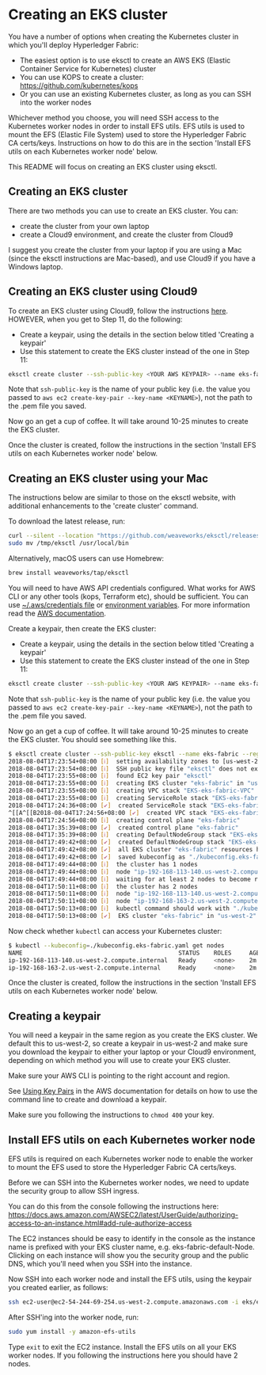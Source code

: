 # Creating an EKS cluster

You have a number of options when creating the Kubernetes cluster in which you'll deploy Hyperledger Fabric:
 
* The easiest option is to use eksctl to create an AWS EKS (Elastic Container Service for Kubernetes) cluster
* You can use KOPS to create a cluster: https://github.com/kubernetes/kops
* Or you can use an existing Kubernetes cluster, as long as you can SSH into the worker nodes

Whichever method you choose, you will need SSH access to the Kubernetes worker nodes in order to install EFS utils. 
EFS utils is used to mount the EFS (Elastic File System) used to store the Hyperledger Fabric CA certs/keys. 
Instructions on how to do this are in the section 'Install EFS utils on each Kubernetes worker node' below.

This README will focus on creating an EKS cluster using eksctl.

## Creating an EKS cluster

There are two methods you can use to create an EKS cluster. You can:
 
* create the cluster from your own laptop
* create a Cloud9 environment, and create the cluster from Cloud9

I suggest you create the cluster from your laptop if you are using a Mac (since the eksctl instructions are Mac-based), 
and use Cloud9 if you have a Windows laptop.

## Creating an EKS cluster using Cloud9

To create an EKS cluster using Cloud9, follow the instructions 
[here](https://github.com/pahud/amazon-eks-workshop/blob/master/00-getting-started/create-eks-with-eksctl.md). 
HOWEVER, when you get to Step 11, do the following:

* Create a keypair, using the details in the section below titled 'Creating a keypair'
* Use this statement to create the EKS cluster instead of the one in Step 11:

```bash
eksctl create cluster --ssh-public-key <YOUR AWS KEYPAIR> --name eks-fabric --region us-west-2 --kubeconfig=./kubeconfig.eks-fabric.yaml
```

Note that `ssh-public-key` is the name of your public key (i.e. the value you passed to `aws ec2 create-key-pair --key-name <KEYNAME>`), 
not the path to the .pem file you saved.

Now go an get a cup of coffee. It will take around 10-25 minutes to create the EKS cluster.

Once the cluster is created, follow the instructions in the section 'Install EFS utils on each Kubernetes worker node' below.

## Creating an EKS cluster using your Mac

The instructions below are similar to those on the eksctl website, with additional enhancements to the 'create cluster' 
command.

To download the latest release, run:

```bash
curl --silent --location "https://github.com/weaveworks/eksctl/releases/download/latest_release/eksctl_$(uname -s)_amd64.tar.gz" | tar xz -C /tmp
sudo mv /tmp/eksctl /usr/local/bin
```

Alternatively, macOS users can use Homebrew:

```bash
brew install weaveworks/tap/eksctl
```

You will need to have AWS API credentials configured. What works for AWS CLI or any other tools (kops, Terraform etc), should be 
sufficient. You can use [~/.aws/credentials file](https://docs.aws.amazon.com/cli/latest/userguide/cli-config-files.html) 
or [environment variables](https://docs.aws.amazon.com/cli/latest/userguide/cli-environment.html). For more information 
read the [AWS documentation](https://docs.aws.amazon.com/cli/latest/userguide/cli-environment.html).

Create a keypair, then create the EKS cluster:

* Create a keypair, using the details in the section below titled 'Creating a keypair'
* Use this statement to create the EKS cluster instead of the one in Step 11:

```bash
eksctl create cluster --ssh-public-key <YOUR AWS KEYPAIR> --name eks-fabric --region us-west-2 --kubeconfig=./kubeconfig.eks-fabric.yaml
```

Note that `ssh-public-key` is the name of your public key (i.e. the value you passed to `aws ec2 create-key-pair --key-name <KEYNAME>`), 
not the path to the .pem file you saved.

Now go an get a cup of coffee. It will take around 10-25 minutes to create the EKS cluster. You should see something like this.

```bash
$ eksctl create cluster --ssh-public-key eksctl --name eks-fabric --region us-west-2 --kubeconfig=./kubeconfig.eks-fabric.yaml --profile account2
2018-08-04T17:23:54+08:00 [ℹ]  setting availability zones to [us-west-2a us-west-2b us-west-2c]
2018-08-04T17:23:54+08:00 [ℹ]  SSH public key file "eksctl" does not exist; will assume existing EC2 key pair
2018-08-04T17:23:55+08:00 [ℹ]  found EC2 key pair "eksctl"
2018-08-04T17:23:55+08:00 [ℹ]  creating EKS cluster "eks-fabric" in "us-west-2" region
2018-08-04T17:23:55+08:00 [ℹ]  creating VPC stack "EKS-eks-fabric-VPC"
2018-08-04T17:23:55+08:00 [ℹ]  creating ServiceRole stack "EKS-eks-fabric-ServiceRole"
2018-08-04T17:24:36+08:00 [✔]  created ServiceRole stack "EKS-eks-fabric-ServiceRole"
^[[A^[[B2018-08-04T17:24:56+08:00 [✔]  created VPC stack "EKS-eks-fabric-VPC"
2018-08-04T17:24:56+08:00 [ℹ]  creating control plane "eks-fabric"
2018-08-04T17:35:39+08:00 [✔]  created control plane "eks-fabric"
2018-08-04T17:35:39+08:00 [ℹ]  creating DefaultNodeGroup stack "EKS-eks-fabric-DefaultNodeGroup"
2018-08-04T17:49:42+08:00 [✔]  created DefaultNodeGroup stack "EKS-eks-fabric-DefaultNodeGroup"
2018-08-04T17:49:42+08:00 [✔]  all EKS cluster "eks-fabric" resources has been created
2018-08-04T17:49:42+08:00 [✔]  saved kubeconfig as "./kubeconfig.eks-fabric.yaml"
2018-08-04T17:49:44+08:00 [ℹ]  the cluster has 1 nodes
2018-08-04T17:49:44+08:00 [ℹ]  node "ip-192-168-113-140.us-west-2.compute.internal" is not ready
2018-08-04T17:49:44+08:00 [ℹ]  waiting for at least 2 nodes to become ready
2018-08-04T17:50:11+08:00 [ℹ]  the cluster has 2 nodes
2018-08-04T17:50:11+08:00 [ℹ]  node "ip-192-168-113-140.us-west-2.compute.internal" is ready
2018-08-04T17:50:11+08:00 [ℹ]  node "ip-192-168-163-2.us-west-2.compute.internal" is ready
2018-08-04T17:50:13+08:00 [ℹ]  kubectl command should work with "./kubeconfig.eks-fabric.yaml", try 'kubectl --kubeconfig=./kubeconfig.eks-fabric.yaml get nodes'
2018-08-04T17:50:13+08:00 [✔]  EKS cluster "eks-fabric" in "us-west-2" region is ready
```

Now check whether `kubectl` can access your Kubernetes cluster:

```bash
$ kubectl --kubeconfig=./kubeconfig.eks-fabric.yaml get nodes
NAME                                            STATUS    ROLES     AGE       VERSION
ip-192-168-113-140.us-west-2.compute.internal   Ready     <none>    2m        v1.10.3
ip-192-168-163-2.us-west-2.compute.internal     Ready     <none>    2m        v1.10.3
```

Once the cluster is created, follow the instructions in the section 'Install EFS utils on each Kubernetes worker node' below.

## Creating a keypair

You will need a keypair in the same region as you create the EKS cluster. We default this to us-west-2, so create a
keypair in us-west-2 and make sure you download the keypair to either your laptop or your Cloud9 environment, depending
on which method you will use to create your EKS cluster.

Make sure your AWS CLI is pointing to the right account and region.

See [Using Key Pairs](https://docs.aws.amazon.com/cli/latest/userguide/cli-ec2-keypairs.html) in the AWS documentation
for details on how to use the command line to create and download a keypair.

Make sure you following the instructions to `chmod 400` your key.

## Install EFS utils on each Kubernetes worker node 
EFS utils is required on each Kubernetes worker node to enable the worker to mount the EFS used to store the Hyperledger 
Fabric CA certs/keys.

Before we can SSH into the Kubernetes worker nodes, we need to update the security group to allow SSH ingress.

You can do this from the console following the instructions here: https://docs.aws.amazon.com/AWSEC2/latest/UserGuide/authorizing-access-to-an-instance.html#add-rule-authorize-access

The EC2 instances should be easy to identify in the console as the instance name is prefixed with your EKS cluster name, e.g.
eks-fabric-default-Node. Clicking on each instance will show you the security group and the public DNS, which you'll need
when you SSH into the instance.

Now SSH into each worker node and install the EFS utils, using the keypair you created earlier, as follows:

```bash
ssh ec2-user@ec2-54-244-69-254.us-west-2.compute.amazonaws.com -i eks/eksctl-keypair.pem
```

After SSH'ing into the worker node, run:

```bash
sudo yum install -y amazon-efs-utils
```

Type `exit` to exit the EC2 instance. Install the EFS utils on all your EKS worker nodes. If you following the 
instructions here you should have 2 nodes.

